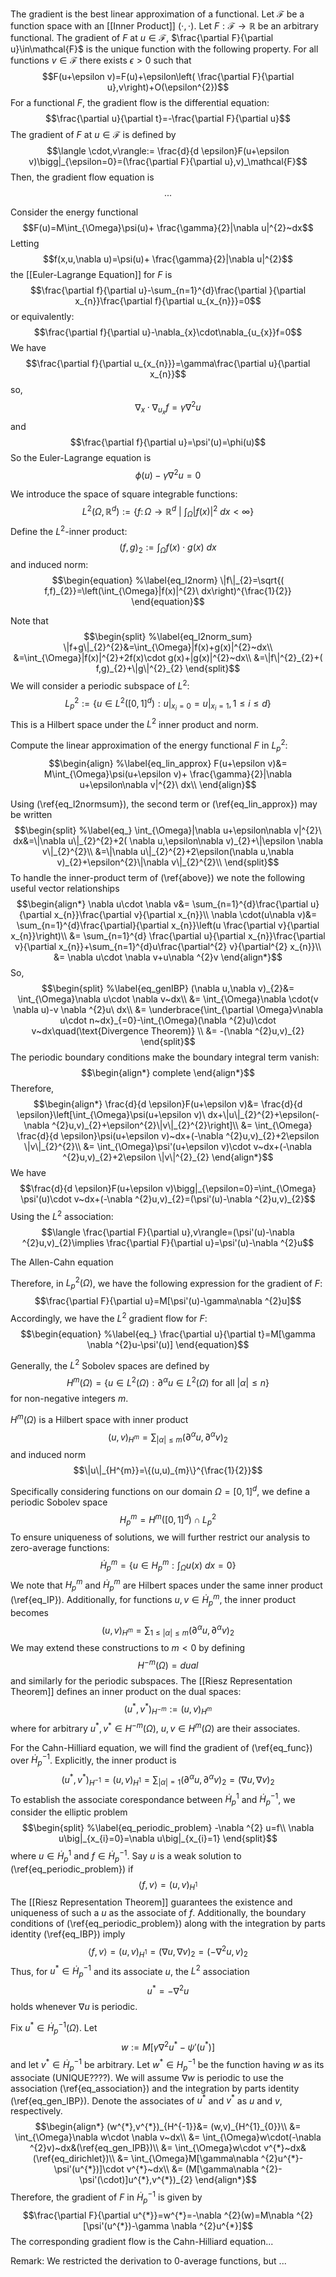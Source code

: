 
The gradient is the best linear approximation of a functional. Let $\mathcal{F}$ be a function space with an [[Inner Product]] $(\cdot,\cdot)$. Let $F:\mathcal{F}\rightarrow \mathbb{R}$ be an arbitrary functional. The gradient of $F$ at $u\in\mathcal{F}$, $\frac{\partial F}{\partial u}\in\mathcal{F}$ is the unique function with the following property. For all functions $v\in\mathcal{F}$ there exists $\epsilon>0$ such that
$$F(u+\epsilon v)=F(u)+\epsilon\left( \frac{\partial F}{\partial u},v\right)+O(\epsilon^{2})$$
For a functional $F$, the gradient flow is the differential equation: $$\frac{\partial u}{\partial t}=-\frac{\partial F}{\partial u}$$
The gradient of $F$ at $u\in\mathcal{F}$ is defined by $$\langle \cdot,v\rangle:= \frac{d}{d \epsilon}F(u+\epsilon v)\bigg|_{\epsilon=0}=(\frac{\partial F}{\partial u},v)_\mathcal{F}$$
Then, the gradient flow equation is $$...$$


Consider the energy functional $$F(u)=M\int_{\Omega}\psi(u)+ \frac{\gamma}{2}|\nabla u|^{2}~dx$$
Letting $$f(x,u,\nabla u)=\psi(u)+ \frac{\gamma}{2}|\nabla u|^{2}$$
the [[Euler-Lagrange Equation]] for $F$ is $$\frac{\partial f}{\partial u}-\sum_{n=1}^{d}\frac{\partial }{\partial x_{n}}\frac{\partial f}{\partial u_{x_{n}}}=0$$
or equivalently: $$\frac{\partial f}{\partial u}-\nabla_{x}\cdot\nabla_{u_{x}}f=0$$
We have $$\frac{\partial f}{\partial u_{x_{n}}}=\gamma\frac{\partial u}{\partial x_{n}}$$
so, $$\nabla_{x}\cdot\nabla_{u_{x}}f=\gamma\nabla^{2}u$$
and $$\frac{\partial f}{\partial u}=\psi'(u)=\phi(u)$$
So the Euler-Lagrange equation is $$\phi(u)-\gamma\nabla^{2}u=0$$



We introduce the space of square integrable functions: $$\begin{equation} %\label{eq_l2space}
L^{2}(\Omega,\mathbb{R}^{d}):=\left\{f\colon \Omega\to \mathbb{R}^{d}~\bigg|~\int_{\Omega}|f(x)|^{2}~dx<\infty\right\}
\end{equation}$$
Define the $L^{2}$-inner product: $$\begin{equation} %\label{eq_l2ip}
( f,g)_{2}:=\int_{\Omega}f(x)\cdot g(x)~dx
\end{equation}$$
and induced norm: $$\begin{equation} %\label{eq_l2norm}
\|f\|_{2}=\sqrt{( f,f)_{2}}=\left(\int_{\Omega}|f(x)|^{2}\ dx\right)^{\frac{1}{2}}
\end{equation}$$


Note that $$\begin{split} %\label{eq_l2norm_sum}
\|f+g\|_{2}^{2}&=\int_{\Omega}|f(x)+g(x)|^{2}~dx\\
&=\int_{\Omega}|f(x)|^{2}+2f(x)\cdot g(x)+|g(x)|^{2}~dx\\
&=\|f\|^{2}_{2}+( f,g)_{2}+\|g\|^{2}_{2}
\end{split}$$
We will consider a periodic subspace of $L^{2}$: $$L_{p}^{2}:=\{u\in L^{2}([0,1]^{d}):u\big|_{x_{i}=0}=u\big|_{x_{i}=1},1\le i\le d\}$$
This is a Hilbert space under the $L^{2}$ inner product and norm. 


Compute the linear approximation of the energy functional $F$ in $L^{2}_{p}$: $$\begin{align} %\label{eq_lin_approx}
F(u+\epsilon v)&= M\int_{\Omega}\psi(u+\epsilon v)+ \frac{\gamma}{2}|\nabla u+\epsilon\nabla v|^{2}\ dx\\
\end{align}$$

Using (\ref{eq_l2normsum}), the second term or (\ref{eq_lin_approx}) may be written $$\begin{split} %\label{eq_}
\int_{\Omega}|\nabla u+\epsilon\nabla v|^{2}\ dx&=\|\nabla u\|_{2}^{2}+2( \nabla u,\epsilon\nabla v)_{2}+\|\epsilon \nabla v\|_{2}^{2}\\
&=\|\nabla u\|_{2}^{2}+2\epsilon(\nabla u,\nabla v)_{2}+\epsilon^{2}\|\nabla v\|_{2}^{2}\\
\end{split}$$
To handle the inner-product term of (\ref{above}) we note the following useful vector relationships $$\begin{align*}
\nabla u\cdot \nabla v&= \sum_{n=1}^{d}\frac{\partial u}{\partial x_{n}}\frac{\partial v}{\partial x_{n}}\\
\nabla \cdot(u\nabla v)&= \sum_{n=1}^{d}\frac{\partial}{\partial x_{n}}\left(u \frac{\partial v}{\partial x_{n}}\right)\\
&= \sum_{n=1}^{d} \frac{\partial u}{\partial x_{n}}\frac{\partial v}{\partial x_{n}}+\sum_{n=1}^{d}u\frac{\partial^{2} v}{\partial^{2} x_{n}}\\
&= \nabla u\cdot \nabla v+u\nabla ^{2}v
\end{align*}$$
So, 
$$\begin{split} %\label{eq_genIBP}
(\nabla u,\nabla v)_{2}&= \int_{\Omega}\nabla u\cdot \nabla v~dx\\
&= \int_{\Omega}\nabla \cdot(v \nabla u)-v \nabla ^{2}u\ dx\\
&= \underbrace{\int_{\partial \Omega}v\nabla u\cdot n~dx}_{=0}-\int_{\Omega}(\nabla ^{2}u)\cdot v~dx\quad(\text{Divergence Theorem)}
\\
&= -(\nabla ^{2}u,v)_{2}
\end{split}$$
The periodic boundary conditions make the boundary integral term vanish: $$\begin{align*}
complete
\end{align*}$$
Therefore, 
$$\begin{align*}
\frac{d}{d \epsilon}F(u+\epsilon v)&= \frac{d}{d \epsilon}\left[\int_{\Omega}\psi(u+\epsilon v)\ dx+\|u\|_{2}^{2}+\epsilon(-\nabla ^{2}u,v)_{2}+\epsilon^{2}\|v\|_{2}^{2}\right]\\
&= \int_{\Omega} \frac{d}{d \epsilon}\psi(u+\epsilon v)~dx+(-\nabla ^{2}u,v)_{2}+2\epsilon \|v\|_{2}^{2}\\
&= \int_{\Omega}\psi'(u+\epsilon v)\cdot v~dx+(-\nabla ^{2}u,v)_{2}+2\epsilon \|v\|^{2}_{2}
\end{align*}$$
We have
$$\frac{d}{d \epsilon}F(u+\epsilon v)\bigg|_{\epsilon=0}=\int_{\Omega} \psi'(u)\cdot v~dx+(-\nabla ^{2}u,v)_{2}=(\psi'(u)-\nabla ^{2}u,v)_{2}$$
Using the $L^{2}$ association: $$\langle \frac{\partial F}{\partial u},v\rangle=(\psi'(u)-\nabla ^{2}u,v)_{2}\implies \frac{\partial F}{\partial u}=\psi'(u)-\nabla ^{2}u$$


The Allen-Cahn equation 

Therefore, in $L^{2}_{p}(\Omega)$, we have the following expression for the gradient of $F$:
$$\frac{\partial F}{\partial u}=M[\psi'(u)-\gamma\nabla ^{2}u]$$
Accordingly, we have the $L^{2}$ gradient flow for $F$: $$\begin{equation} %\label{eq_}
\frac{\partial u}{\partial t}=M[\gamma \nabla ^{2}u-\psi'(u)]
\end{equation}$$



Generally, the $L^{2}$ Sobolev spaces are defined by $$
H^{m}(\Omega)=\{u\in L^{2}(\Omega):\partial ^{\alpha}u\in L^{2}(\Omega)\text{ for all }|\alpha|\le n\}
$$
for non-negative integers $m$. 

$H^{m}(\Omega)$ is a Hilbert space with inner product $$(u,v)_{H^{m}}=\sum_{|\alpha|\le m}(\partial ^{\alpha}u,\partial ^{\alpha}v)_{2}$$
and induced norm $$\|u\|_{H^{m}}=\{(u,u)_{m}\}^{\frac{1}{2}}$$

Specifically considering functions on our domain $\Omega=[0,1]^{d}$, we define a periodic Sobolev space $$H^{m}_{p}=H^{m}([0,1]^{d})\cap L^{2}_{p}$$
To ensure uniqueness of solutions, we will further restrict our analysis to zero-average functions: $$\dot H_{p}^{m}=\{u\in H^{m}_{p}:\int_{\Omega}u(x)~dx=0\}$$
We note that $H^{m}_{p}$ and $\dot H^{m}_{p}$ are Hilbert spaces under the same inner product (\ref{eq_IP}). Additionally, for functions $u,v\in\dot H^{m}_{p}$, the inner product becomes $$(u,v)_{H^{m}}=\sum_{1\le|\alpha|\le m}(\partial ^{\alpha}u,\partial ^{\alpha}v)_{2}$$
We may extend these constructions to $m<0$ by defining $$H^{-m}(\Omega)=dual$$
and similarly for the periodic subspaces. The [[Riesz Representation Theorem]] defines an inner product on the dual spaces: $$(u^{*},v^{*})_{H^{-m}}:=(u,v)_{H^m}$$where for arbitrary $u^{*},v^{*}\in H^{-m}(\Omega)$, $u,v\in H^{m}(\Omega)$ are their associates. 



For the Cahn-Hilliard equation, we will find the gradient of (\ref{eq_func}) over $\dot H^{-1}_{p}$. Explicitly, the inner product is $$(u^{*},v^{*})_{H^{-1}}=(u,v)_{H^{1}}=\sum_{|\alpha|=1}(\partial ^{\alpha}u,\partial ^{\alpha}v)_{2}= (\nabla u,\nabla v)_{2}$$
To establish the associate corespondance between $\dot H^{1}_{p}$ and $\dot H^{-1}_{p}$, we consider the elliptic problem $$\begin{split} %\label{eq_periodic_problem}
-\nabla ^{2} u=f\\
\nabla u\big|_{x_{i}=0}=\nabla u\big|_{x_{i}=1}
\end{split}$$
where $u\in \dot H^{1}_{p}$ and $f\in\dot H^{-1}_{p}$. Say $u$ is a weak solution to (\ref{eq_periodic_problem}) if $$\langle f,v\rangle=(u,v)_{H^{1}}$$
The [[Riesz Representation Theorem]] guarantees the existence and uniqueness of such a $u$ as the associate of $f$. Additionally, the boundary conditions of (\ref{eq_periodic_problem}) along with the integration by parts identity (\ref{eq_IBP}) imply
$$\langle f,v\rangle=(u,v)_{H^{1}}=(\nabla u,\nabla v)_{2}=(-\nabla ^{2}u,v)_{2}$$
Thus, for $u^{*}\in \dot H^{-1}_{p}$ and its associate $u$, the $L^{2}$ association
$$\begin{equation}
u^{*}=-\nabla ^{2}u
\end{equation}$$
holds whenever $\nabla u$ is periodic.




Fix $u^{*}\in \dot H^{-1}_{p}(\Omega)$. Let $$w:=M[\gamma\nabla ^{2}u^{*}-\psi'(u^{*})]$$
and let $v^{*}\in \dot H^{-1}_{p}$ be arbitrary. Let $w^{*}\in H^{-1}_{p}$ be the function having $w$ as its associate (UNIQUE????). We will assume $\nabla w$ is periodic to use the association (\ref{eq_association}) and the integration by parts identity (\ref{eq_gen_IBP}). Denote the associates of $u^*$ and $v^*$ as $u$ and $v$, respectively.
$$\begin{align*}
(w^{*},v^{*})_{H^{-1}}&= (w,v)_{H^{1}_{0}}\\
&= \int_{\Omega}\nabla w\cdot \nabla v~dx\\
&= \int_{\Omega}w\cdot(-\nabla ^{2}v)~dx&(\ref{eq_gen_IPB})\\
&= \int_{\Omega}w\cdot v^{*}~dx&(\ref{eq_dirichlet})\\
&= \int_{\Omega}M[\gamma\nabla ^{2}u^{*}-\psi'(u^{*})]\cdot v^{*}~dx\\
&= (M[\gamma\nabla ^{2}-\psi'(\cdot)]u^{*},v^{*})_{2}
\end{align*}$$
Therefore, the gradient of $F$ in $\dot H_{p}^{-1}$ is given by $$\frac{\partial F}{\partial u^{*}}=w^{*}=-\nabla ^{2}(w)=M\nabla ^{2}[\psi'(u^{*})-\gamma \nabla ^{2}u^{*}]$$
The corresponding gradient flow is the Cahn-Hilliard equation...



Remark: We restricted the derivation to 0-average functions, but ...




